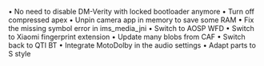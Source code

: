 • No need to disable DM-Verity with locked bootloader anymore
• Turn off compressed apex
• Unpin camera app in memory to save some RAM
• Fix the missing symbol error in ims_media_jni
• Switch to AOSP WFD
• Switch to Xiaomi fingerprint extension
• Update many blobs from CAF
• Switch back to QTI BT
• Integrate MotoDolby in the audio settings
• Adapt parts to S style
